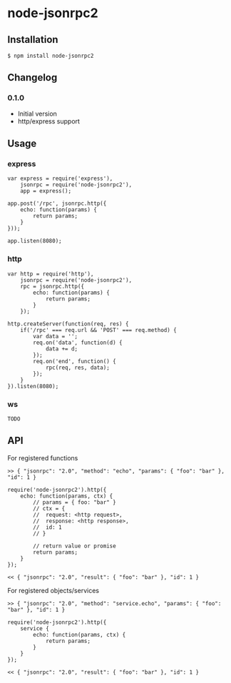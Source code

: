 node-jsonrpc2
===

Installation
---

	$ npm install node-jsonrpc2

Changelog
---

### 0.1.0  
 - Initial version  
 - http/express support  

Usage
---

### express

	var express = require('express'),
		jsonrpc = require('node-jsonrpc2'),
		app = express();

	app.post('/rpc', jsonrpc.http({
		echo: function(params) {
			return params;
		}
	}));

	app.listen(8080);

### http

	var http = require('http'),
		jsonrpc = require('node-jsonrpc2'),
		rpc = jsonrpc.http({
			echo: function(params) {
				return params;
			}
		});

	http.createServer(function(req, res) {
		if('/rpc' === req.url && 'POST' === req.method) {
			var data = '';
			req.on('data', function(d) {
				data += d;
			});
			req.on('end', function() {
				rpc(req, res, data);
			});
		}
	}).listen(8080);

### ws

	TODO

API
---

For registered functions	

	>> { "jsonrpc": "2.0", "method": "echo", "params": { "foo": "bar" }, "id": 1 }

	require('node-jsonrpc2').http({
		echo: function(params, ctx) {
			// params = { foo: "bar" }
			// ctx = {
			//	request: <http request>,
			//	response: <http response>,
			//	id: 1
			// }

			// return value or promise
			return params;
		}
	});

	<< { "jsonrpc": "2.0", "result": { "foo": "bar" }, "id": 1 }

For registered objects/services

	>> { "jsonrpc": "2.0", "method": "service.echo", "params": { "foo": "bar" }, "id": 1 }

	require('node-jsonrpc2').http({
		service {
			echo: function(params, ctx) {
				return params;
			}
		}
	});

	<< { "jsonrpc": "2.0", "result": { "foo": "bar" }, "id": 1 }

